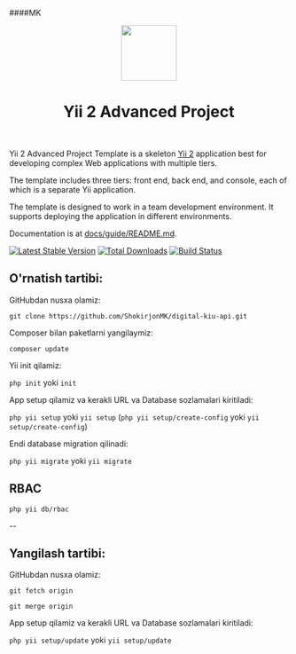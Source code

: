 ####MK

<p align="center">
    <a href="https://github.com/yiisoft" target="_blank">
        <img src="https://avatars0.githubusercontent.com/u/993323" height="100px">
    </a>
    <h1 align="center">Yii 2 Advanced Project</h1>
    <br>
</p>

Yii 2 Advanced Project Template is a skeleton [Yii 2](http://www.yiiframework.com/) application best for
developing complex Web applications with multiple tiers.

The template includes three tiers: front end, back end, and console, each of which
is a separate Yii application.

The template is designed to work in a team development environment. It supports
deploying the application in different environments.

Documentation is at [docs/guide/README.md](docs/guide/README.md).

[![Latest Stable Version](https://img.shields.io/packagist/v/yiisoft/yii2-app-advanced.svg)](https://packagist.org/packages/yiisoft/yii2-app-advanced)
[![Total Downloads](https://img.shields.io/packagist/dt/yiisoft/yii2-app-advanced.svg)](https://packagist.org/packages/yiisoft/yii2-app-advanced)
[![Build Status](https://travis-ci.com/yiisoft/yii2-app-advanced.svg?branch=master)](https://travis-ci.com/yiisoft/yii2-app-advanced)

O'rnatish tartibi:
-------------------
GitHubdan nusxa olamiz:

`git clone https://github.com/ShokirjonMK/digital-kiu-api.git`

Composer bilan paketlarni yangilaymiz:

`composer update`

Yii init qilamiz:

`php init` yoki `init`

App setup qilamiz va kerakli URL va Database sozlamalari kiritiladi:

`php yii setup` yoki `yii setup` (`php yii setup/create-config` yoki `yii setup/create-config`)


Endi database migration qilinadi:

`php yii migrate` yoki `yii migrate`



RBAC 
-------------------
`php yii db/rbac`

--

Yangilash tartibi:
-------------------
GitHubdan nusxa olamiz:

`git fetch origin`

`git merge origin`

App setup qilamiz va kerakli URL va Database sozlamalari kiritiladi:

`php yii setup/update` yoki `yii setup/update`
